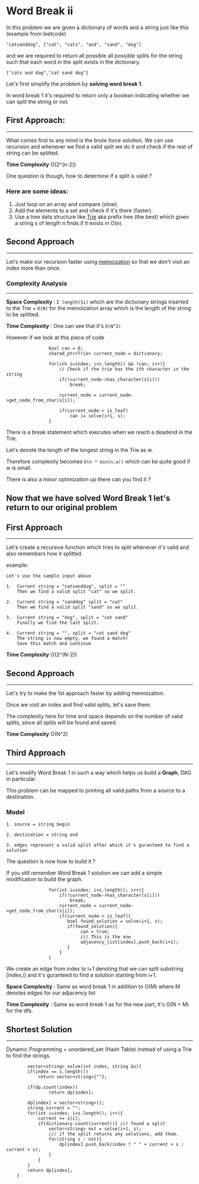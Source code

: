# **Word Break ii**

In this problem we are given a dictionary of words and a string just like this (example from leetcode)

`"catsanddog", ["cat", "cats", "and", "sand", "dog"]`

and we are required to return all possible all possible splits for the string such that each word in the split exists in the dictionary.

`["cats and dog","cat sand dog"]`

Let's first simplify the problem by **solving word break 1**.

In word break 1 it's required to return only a boolean indicating whether we can split the string or not.

## First Approach:
------------------
What comes first to any mind is the brute force solution.
We can use recursion and whenever we find a valid split we do it and check if the rest of string can be splitted.

**Time Complexity** O(2^(n-2))

One question is though, how to determine if a split is valid ?

### Here are some ideas:
1. Just loop on an array and compare (slow).
2. Add the elements to a set and check if it's there (faster).
3. Use a tree data structure like [Trie](https://en.wikipedia.org/wiki/Trie) aka prefix tree (the best) which given a string s of length n finds if it exists in O(n).

## Second Approach
-------------------
Let's make our recursion faster using [memoization](https://en.wikipedia.org/wiki/Memoization) so that we don't visit an index more than once.

### Complexity Analysis
--------------------
**Space Complexity** : `Σ length(Si)` which are the dictionary strings inserted to the Trie + `O(N)` for the memoization array which is the length of the string to be splitted.

**Time Complexity** : One can see that it's `O(N^2)` 

However if we look at this piece of code

```
                bool can = 0;
                shared_ptr<Trie> current_node = dictionary;
                
                for(int i=index; i<s.length() && !can; i++){
                    // Check if the trie has the ith character in the string
                    if(!current_node->has_character(s[i]))
                        break;
                    
                    current_node = current_node->get_node_from_char(s[i]);
                    
                    if(current_node-> is_leaf)
                        can |= solve(i+1, s);
                }
```

There is a break statement which executes when we reach a deadend in the Trie.

Let's denote the length of the longest string in the Trie as w.

Therefore complexity becomes `O(n * min(n,w))` which can be quite good if w is small.

There is also a minor optimization up there can you find it ?


## Now that we have solved Word Break 1 let's return to our original problem

## First Approach
---------------
Let's create a recursive function which tries to split whenever it's valid and also remembers how it splitted.

example:
    
    Let's use the sample input above
    
    1.  Current string = "catsanddog", split = ""
        Then we find a valid split "cat" so we split.
    
    2.  Current string = "sanddog" split = "cat"
        Then we find a valid split "sand" so we split.

    3.  Current string = "dog", split = "cat sand"
        Finally we find the last split.

    4.  Current string = "", split = "cat sand dog"
        The string is now empty, we found a match!
        Save this match and continue

**Time Complexity** O(2^(N-2))

## Second Approach
--------------------

Let's try to make the 1st approach faster by adding memoization.

Once we visit an index and find valid splits, let's save them.

The complexity here for time and space depends on the number of valid splits, since all splits will be found and saved.

**Time Complexity** O(N^2)

## Third Approach
------------------
Let's modify Word Break 1 in such a way which helps us build a **Graph**, DAG in particular.

This problem can be mapped to printing all valid paths from a source to a destination.

### Model
    1. source = string begin

    2. destination = string end

    3. edges represent a valid split after which it's guranteed to find a solution

The question is now how to build it ?

If you still remember Word Break 1 solution we can add a simple modification to build the graph.

```
                for(int i=index; i<s.length(); i++){
                    if(!current_node->has_character(s[i]))
                        break;
                    current_node = current_node->get_node_from_char(s[i]);
                    if(current_node-> is_leaf){
                       bool found_solution = solve(i+1, s);
                       if(found_solution){
                            can = true;
                            /// This is the one
                            adjacency_list[index].push_back(i+1);
                       }
                    }
                }

```
 
We create an edge from index to i+1 denoting that we can split substring
[index,i] and it's guranteed to find a solution starting from i+1.

**Space Complexity** : Same as word break 1 in addition to O(M) where M denotes edges for our adjacency list

**Time Complexity** : Same as word break 1 as for the new part, it's O(N + M) for the dfs.

## Shortest Solution
--------------------

Dynamic Programming + unordered_set (Hash Table) instead of using a Trie to find the strings.


```
        vector<string> solve(int index, string &s){
        if(index == s.length())
            return vector<string>{""};

        if(dp.count(index))
                return dp[index];

        dp[index] = vector<string>();
        string current = "";
        for(int i=index; i<s.length(); i++){
            current += s[i];
            if(dictionary.count(current)){ /// found a split
                vector<string> nxt = solve(i+1, s);
                /// if the split returns any solutions, add them.
                for(string s : nxt){
                    dp[index].push_back(index ? " " + current + s : current + s);
                }
            }
        }
        return dp[index];
    }
```

